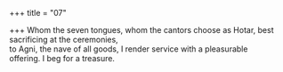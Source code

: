 +++
title = "07"

+++
Whom the seven tongues, whom the cantors choose as Hotar, best  sacrificing at the ceremonies,  
to Agni, the nave of all goods, I render service with a pleasurable  
offering. I beg for a treasure.  